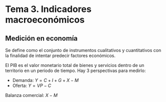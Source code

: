 # Tema 3. Indicadores macroeconómicos

## Medición en economía

Se define como el conjunto de instrumentos cualitativos y cuantitativos con la finalidad de intentar predecir factores económicos.


El PIB es el valor monetario total de bienes y servicios dentro de un territorio en un periodo de tiempo.
Hay 3 perspectivas para medirlo:

- Demanda: $Y = C + I + G + X - M$
- Oferta: $Y = VP - C_{}$


Balanza comercial: $X - M$
